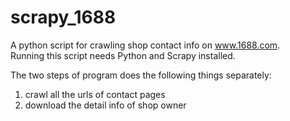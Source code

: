 # scrapy_1688

A python script for crawling shop contact info on www.1688.com.  
Running this script needs Python and Scrapy installed.  

The two steps of program does the following things separately:  
1. crawl all the urls of contact pages  
2. download the detail info of shop owner
